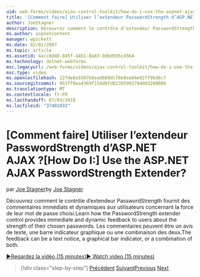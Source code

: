 ```yaml
---
uid: web-forms/videos/ajax-control-toolkit/how-do-i-use-the-aspnet-ajax-passwordstrength-extender
title: '[Comment faire] Utiliser l’extendeur PasswordStrength d’ASP.NET AJAX ? | Microsoft Docs'
author: JoeStagner
description: Découvrez comment le contrôle d’extendeur PasswordStrength fournit des commentaires immédiats et dynamiques aux utilisateurs concernant la force de leur mot de passe choisi. Le commentaires c...
ms.author: aspnetcontent
manager: wpickett
ms.date: 02/01/2007
ms.topic: article
ms.assetid: 4acc8d48-845f-4451-8a83-0d6d935c4564
ms.technology: dotnet-webforms
msc.legacyurl: /web-forms/videos/ajax-control-toolkit/how-do-i-use-the-aspnet-ajax-passwordstrength-extender
msc.type: video
ms.openlocfilehash: 22fde8a5587b8ead669dcf8e8ea04e92f79bd6cf
ms.sourcegitcommit: 953ff9ea4369f154d6fd0239599279ddd3280009
ms.translationtype: MT
ms.contentlocale: fr-FR
ms.lasthandoff: 07/03/2018
ms.locfileid: "37401832"
---
```

<a name="how-do-i-use-the-aspnet-ajax-passwordstrength-extender"></a><span data-ttu-id="32291-105">[Comment faire] Utiliser l’extendeur PasswordStrength d’ASP.NET AJAX ?</span><span class="sxs-lookup"><span data-stu-id="32291-105">[How Do I:] Use the ASP.NET AJAX PasswordStrength Extender?</span></span>
====================
<span data-ttu-id="32291-106">par [Joe Stagner](https://github.com/JoeStagner)</span><span class="sxs-lookup"><span data-stu-id="32291-106">by [Joe Stagner](https://github.com/JoeStagner)</span></span>

<span data-ttu-id="32291-107">Découvrez comment le contrôle d’extendeur PasswordStrength fournit des commentaires immédiats et dynamiques aux utilisateurs concernant la force de leur mot de passe choisi.</span><span class="sxs-lookup"><span data-stu-id="32291-107">Learn how the PasswordStrength extender control provides immediate and dynamic feedback to users about the strength of their chosen passwords.</span></span> <span data-ttu-id="32291-108">Les commentaires peuvent être un avis de texte, une barre indicateur graphique ou une combinaison des deux.</span><span class="sxs-lookup"><span data-stu-id="32291-108">The feedback can be a text notice, a graphical bar indicator, or a combination of both.</span></span>

[<span data-ttu-id="32291-109">&#9654;Regardez la vidéo (15 minutes)</span><span class="sxs-lookup"><span data-stu-id="32291-109">&#9654; Watch video (15 minutes)</span></span>](https://channel9.msdn.com/Blogs/ASP-NET-Site-Videos/how-do-i-use-the-aspnet-ajax-passwordstrength-extender)

> [!div class="step-by-step"]
> <span data-ttu-id="32291-110">[Précédent](how-do-i-use-the-aspnet-ajax-dropshadow-extender.md)
> [Suivant](how-do-i-get-started-with-the-aspnet-ajax-animation-extender-control.md)</span><span class="sxs-lookup"><span data-stu-id="32291-110">[Previous](how-do-i-use-the-aspnet-ajax-dropshadow-extender.md)
[Next](how-do-i-get-started-with-the-aspnet-ajax-animation-extender-control.md)</span></span>

